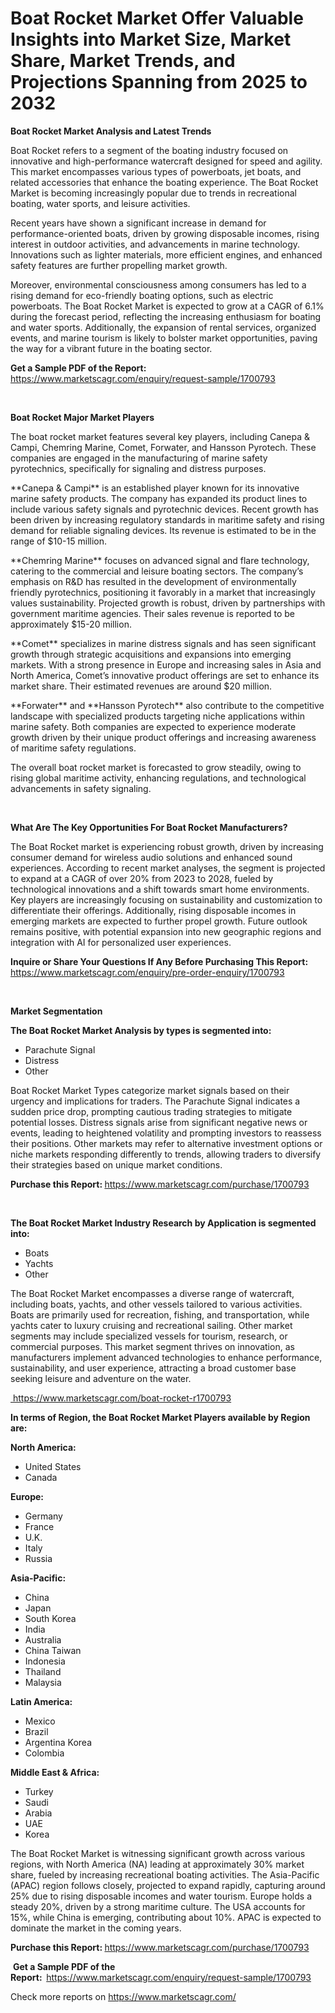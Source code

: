 <p><h1>Boat Rocket Market Offer Valuable Insights into Market Size, Market Share, Market Trends, and Projections Spanning from 2025 to 2032</h1></p><p><strong>Boat Rocket Market Analysis and Latest Trends</strong></p>
<p><p>Boat Rocket refers to a segment of the boating industry focused on innovative and high-performance watercraft designed for speed and agility. This market encompasses various types of powerboats, jet boats, and related accessories that enhance the boating experience. The Boat Rocket Market is becoming increasingly popular due to trends in recreational boating, water sports, and leisure activities. </p><p>Recent years have shown a significant increase in demand for performance-oriented boats, driven by growing disposable incomes, rising interest in outdoor activities, and advancements in marine technology. Innovations such as lighter materials, more efficient engines, and enhanced safety features are further propelling market growth. </p><p>Moreover, environmental consciousness among consumers has led to a rising demand for eco-friendly boating options, such as electric powerboats. The Boat Rocket Market is expected to grow at a CAGR of 6.1% during the forecast period, reflecting the increasing enthusiasm for boating and water sports. Additionally, the expansion of rental services, organized events, and marine tourism is likely to bolster market opportunities, paving the way for a vibrant future in the boating sector.</p></p>
<p><strong>Get a Sample PDF of the Report:&nbsp;</strong> <a href="https://www.marketscagr.com/enquiry/request-sample/1700793?utm_campaign=2994&utm_medium=2&utm_source=Github&utm_content=ia&utm_term=09042025&utm_id=boat-rocket">https://www.marketscagr.com/enquiry/request-sample/1700793</a></p>
<p>&nbsp;</p>
<p><strong>Boat Rocket Major Market Players</strong></p>
<p><p>The boat rocket market features several key players, including Canepa & Campi, Chemring Marine, Comet, Forwater, and Hansson Pyrotech. These companies are engaged in the manufacturing of marine safety pyrotechnics, specifically for signaling and distress purposes.</p><p>**Canepa & Campi** is an established player known for its innovative marine safety products. The company has expanded its product lines to include various safety signals and pyrotechnic devices. Recent growth has been driven by increasing regulatory standards in maritime safety and rising demand for reliable signaling devices. Its revenue is estimated to be in the range of $10-15 million.</p><p>**Chemring Marine** focuses on advanced signal and flare technology, catering to the commercial and leisure boating sectors. The company’s emphasis on R&D has resulted in the development of environmentally friendly pyrotechnics, positioning it favorably in a market that increasingly values sustainability. Projected growth is robust, driven by partnerships with government maritime agencies. Their sales revenue is reported to be approximately $15-20 million.</p><p>**Comet** specializes in marine distress signals and has seen significant growth through strategic acquisitions and expansions into emerging markets. With a strong presence in Europe and increasing sales in Asia and North America, Comet’s innovative product offerings are set to enhance its market share. Their estimated revenues are around $20 million.</p><p>**Forwater** and **Hansson Pyrotech** also contribute to the competitive landscape with specialized products targeting niche applications within marine safety. Both companies are expected to experience moderate growth driven by their unique product offerings and increasing awareness of maritime safety regulations.</p><p>The overall boat rocket market is forecasted to grow steadily, owing to rising global maritime activity, enhancing regulations, and technological advancements in safety signaling.</p></p>
<p>&nbsp;</p>
<p><strong>What Are The Key Opportunities For Boat Rocket Manufacturers?</strong></p>
<p><p>The Boat Rocket market is experiencing robust growth, driven by increasing consumer demand for wireless audio solutions and enhanced sound experiences. According to recent market analyses, the segment is projected to expand at a CAGR of over 20% from 2023 to 2028, fueled by technological innovations and a shift towards smart home environments. Key players are increasingly focusing on sustainability and customization to differentiate their offerings. Additionally, rising disposable incomes in emerging markets are expected to further propel growth. Future outlook remains positive, with potential expansion into new geographic regions and integration with AI for personalized user experiences.</p></p>
<p><strong>Inquire or Share Your Questions If Any Before Purchasing This Report:</strong> <a href="https://www.marketscagr.com/enquiry/pre-order-enquiry/1700793?utm_campaign=2994&utm_medium=2&utm_source=Github&utm_content=ia&utm_term=09042025&utm_id=boat-rocket">https://www.marketscagr.com/enquiry/pre-order-enquiry/1700793</a></p>
<p>&nbsp;</p>
<p><strong>Market Segmentation</strong></p>
<p><strong>The Boat Rocket Market Analysis by types is segmented into:</strong></p>
<p><ul><li>Parachute Signal</li><li>Distress</li><li>Other</li></ul></p>
<p><p>Boat Rocket Market Types categorize market signals based on their urgency and implications for traders. The Parachute Signal indicates a sudden price drop, prompting cautious trading strategies to mitigate potential losses. Distress signals arise from significant negative news or events, leading to heightened volatility and prompting investors to reassess their positions. Other markets may refer to alternative investment options or niche markets responding differently to trends, allowing traders to diversify their strategies based on unique market conditions.</p></p>
<p><strong>Purchase this Report:&nbsp;</strong><a href="https://www.marketscagr.com/purchase/1700793?utm_campaign=2994&utm_medium=2&utm_source=Github&utm_content=ia&utm_term=09042025&utm_id=boat-rocket">https://www.marketscagr.com/purchase/1700793</a></p>
<p>&nbsp;</p>
<p><strong>The Boat Rocket Market Industry Research by Application is segmented into:</strong></p>
<p><ul><li>Boats</li><li>Yachts</li><li>Other</li></ul></p>
<p><p>The Boat Rocket Market encompasses a diverse range of watercraft, including boats, yachts, and other vessels tailored to various activities. Boats are primarily used for recreation, fishing, and transportation, while yachts cater to luxury cruising and recreational sailing. Other market segments may include specialized vessels for tourism, research, or commercial purposes. This market segment thrives on innovation, as manufacturers implement advanced technologies to enhance performance, sustainability, and user experience, attracting a broad customer base seeking leisure and adventure on the water.</p></p>
<p><a href="https://www.marketscagr.com/boat-rocket-r1700793?utm_campaign=2994&utm_medium=2&utm_source=Github&utm_content=ia&utm_term=09042025&utm_id=boat-rocket">&nbsp;https://www.marketscagr.com/boat-rocket-r1700793</a></p>
<p><strong>In terms of Region, the Boat Rocket Market Players available by Region are:</strong></p>
<p>
    <p> <strong> North America: </strong>
        <ul>
            <li>United States</li>
            <li>Canada</li>
        </ul>
        </p> 
    <p> <strong> Europe: </strong>
        <ul>
            <li>Germany</li>
            <li>France</li>
            <li>U.K.</li>
            <li>Italy</li>
            <li>Russia</li>
        </ul>
        </p> 
    <p> <strong> Asia-Pacific: </strong>
        <ul>
            <li>China</li>
            <li>Japan</li>
            <li>South Korea</li>
            <li>India</li>
            <li>Australia</li>
            <li>China Taiwan</li>
            <li>Indonesia</li>
            <li>Thailand</li>
            <li>Malaysia</li>
        </ul>
        </p> 
    <p> <strong> Latin America: </strong>
        <ul>
            <li>Mexico</li>
            <li>Brazil</li>
            <li>Argentina Korea</li>
            <li>Colombia</li>
        </ul>
        </p> 
    <p> <strong> Middle East & Africa: </strong>
        <ul>
            <li>Turkey</li>
            <li>Saudi</li>
            <li>Arabia</li>
            <li>UAE</li>
            <li>Korea</li>
        </ul>
    </p>
    </p>
<p><p>The Boat Rocket Market is witnessing significant growth across various regions, with North America (NA) leading at approximately 30% market share, fueled by increasing recreational boating activities. The Asia-Pacific (APAC) region follows closely, projected to expand rapidly, capturing around 25% due to rising disposable incomes and water tourism. Europe holds a steady 20%, driven by a strong maritime culture. The USA accounts for 15%, while China is emerging, contributing about 10%. APAC is expected to dominate the market in the coming years.</p></p>
<p><strong>Purchase this Report: </strong><a href="https://www.marketscagr.com/purchase/1700793?utm_campaign=2994&utm_medium=2&utm_source=Github&utm_content=ia&utm_term=09042025&utm_id=boat-rocket">https://www.marketscagr.com/purchase/1700793</a></p>
<p>&nbsp;<strong>Get a Sample PDF of the Report:&nbsp;&nbsp;</strong><a href="https://www.marketscagr.com/enquiry/request-sample/1700793?utm_campaign=2994&utm_medium=2&utm_source=Github&utm_content=ia&utm_term=09042025&utm_id=boat-rocket">https://www.marketscagr.com/enquiry/request-sample/1700793</a></p>
<p><strong></strong></p>
<p>Check more reports on <a href="https://www.marketscagr.com/?utm_campaign=2994&utm_medium=2&utm_source=Github&utm_content=ia&utm_term=09042025&utm_id=boat-rocket">https://www.marketscagr.com/</a></p>
